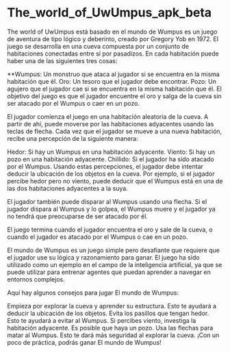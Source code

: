 # The_world_of_UwUmpus_apk_beta
The world of UwUmpus está basado en el mundo de Wumpus es un juego de aventura de tipo lógico y deberinto, creado por Gregory Yob en 1972. El juego se desarrolla en una cueva compuesta por un conjunto de habitaciones conectadas entre sí por pasadizos. En cada habitación puede haber una de las siguientes tres cosas:

**Wumpus: Un monstruo que ataca al jugador si se encuentra en la misma habitación que él.
Oro: Un tesoro que el jugador debe encontrar.
Pozo: Un agujero que el jugador cae si se encuentra en la misma habitación que él.
El objetivo del juego es que el jugador encuentre el oro y salga de la cueva sin ser atacado por el Wumpus o caer en un pozo.

El jugador comienza el juego en una habitación aleatoria de la cueva. A partir de ahí, puede moverse por las habitaciones adyacentes usando las teclas de flecha. Cada vez que el jugador se mueve a una nueva habitación, recibe una percepción de la siguiente manera:

Hedor: Si hay un Wumpus en una habitación adyacente.
Viento: Si hay un pozo en una habitación adyacente.
Chillido: Si el jugador ha sido atacado por el Wumpus.
Usando estas percepciones, el jugador debe intentar deducir la ubicación de los objetos en la cueva. Por ejemplo, si el jugador percibe hedor pero no viento, puede deducir que el Wumpus está en una de las dos habitaciones adyacentes a la suya.

El jugador también puede disparar al Wumpus usando una flecha. Si el jugador dispara al Wumpus y lo golpea, el Wumpus muere y el jugador ya no tendrá que preocuparse de ser atacado por él.

El juego termina cuando el jugador encuentra el oro y sale de la cueva, o cuando el jugador es atacado por el Wumpus o cae en un pozo.

El mundo de Wumpus es un juego simple pero desafiante que requiere que el jugador use su lógica y razonamiento para ganar. El juego ha sido utilizado como un ejemplo en el campo de la inteligencia artificial, ya que se puede utilizar para entrenar agentes que puedan aprender a navegar en entornos complejos.

Aquí hay algunos consejos para jugar El mundo de Wumpus:

Empieza por explorar la cueva y aprender su estructura. Esto te ayudará a deducir la ubicación de los objetos.
Evita los pasillos que tengan hedor. Esto te ayudará a evitar al Wumpus.
Si percibes viento, investiga la habitación adyacente. Es posible que haya un pozo.
Usa las flechas para matar al Wumpus. Esto te dará más seguridad al explorar la cueva.
¡Con un poco de práctica, podrás ganar El mundo de Wumpus!
